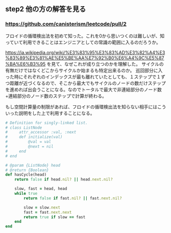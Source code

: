 ## step2 他の方の解答を見る
### https://github.com/canisterism/leetcode/pull/2
フロイドの循環検出法を初めて知った。これを0から思いつくのは難しいが、知っていて利用できることはエンジニアとしての常識の範囲に入るのだろうか。

https://ja.wikipedia.org/wiki/%E3%83%95%E3%83%AD%E3%82%A4%E3%83%89%E3%81%AE%E5%BE%AA%E7%92%B0%E6%A4%9C%E5%87%BA%E6%B3%95 を見て、なぜこれが成り立つのかを理解した。
サイクルの有無だけではなくどこからサイクルか始まるも特定出来るのか。
巡回部分に入った時にそれぞれのインデックスが最も離れていたとしても、１ステップで１ずつ距離が近づくなるので、そこから最大でもサイクルのノードの数だけステップを進めれば出会うことになる。なのでトータルで最大で非連結部分のノード数+連結部分のノード数のステップで計算が終わる。

もし空間計算量の制限があれば、フロイドの循環検出法を知らない相手にはこういった説明をした上で利用することになる。

```ruby
# Definition for singly-linked list.
# class ListNode
#     attr_accessor :val, :next
#     def initialize(val)
#         @val = val
#         @next = nil
#     end
# end

# @param {ListNode} head
# @return {Boolean}
def hasCycle(head)
    return false if head.nil? || head.next.nil?

    slow, fast = head, head
    while true
        return false if fast.nil? || fast.next.nil?

        slow = slow.next
        fast = fast.next.next
        return true if slow == fast
    end
end
```
